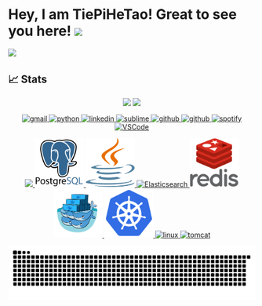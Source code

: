 # Hey, I am TiePiHeTao! Great to see you here! <img src="https://raw.githubusercontent.com/Asmit2952/Asmit2952/master/src/wave.gif?token=ATQS65XWY4MME7NJYAZ4LCTBN34AU" width="30px">

 <img src="https://raw.githubusercontent.com/Asmit2952/Asmit2952/master/src/header_.png?token=ATQS65TR7ETTG5RLJUDIDBLBN34HE">
    

  ## 📈 Stats

<p align="center">
  <img width="48%" src="https://github-readme-stats.vercel.app/api?username=hetaotiepi&show_icons=true&hide_border=true&theme=radical" />
  <img width="48%" src="https://github-readme-streak-stats.herokuapp.com/?user=hetaotiepi&hide_border=true&theme=radical" />
</p>

    
<!-- 动态图标-->
<p align="center">
  <a href="mailto:guopatrick.correspondence@gmail.com"><img src="https://img.icons8.com/doodle/96/000000/gmail-new.png" title="gmail">
  <img alt="python" src="https://i.giphy.com/media/LMt9638dO8dftAjtco/200.webp" width="100" title="python">
  <a href=""><img src="https://img.icons8.com/doodle/96/000000/linkedin-circled.png" title="linkedin">
  <img alt="sublime" src="https://media.giphy.com/media/jnDKffgCfGYOp6cMTK/giphy.gif" width="100" title="sublime">
  <a href=""><img src="https://img.icons8.com/doodle/96/000000/github--v1.png" title="github">
  <img alt="github" src="https://i.giphy.com/media/KzJkzjggfGN5Py6nkT/200.webp" width="100" title="github">
  <a href=""><img src="https://img.icons8.com/doodle/96/000000/spotify.png" title="spotify">
  <img alt="VSCode" src="https://i.giphy.com/media/IdyAQJVN2kVPNUrojM/200.webp" width="100" title="vscode">
  <a href="https://github.com/shpatrickguo/shpatrickguo">  
</p>


    
    
    
<!-- 软件图标 (Icons from https://icons8.com/) -->
<p align="center">
  <img src="https://img.icons8.com/color/100/000000/hadoop-distributed-file-system.png"/>
  <img src="https://raw.githubusercontent.com/devicons/devicon/master/icons/postgresql/postgresql-original-wordmark.svg" alt="postgresql" width="100" height="100" />
  <img src="https://raw.githubusercontent.com/gilbarbara/logos/f4c8e8b933aa80ce83b6d6d387e016bf4cb4e376/logos/java.svg" alt="java" width="100" height="100" />
  <img src="https://github.com/jalbertsr/logo-badge-images/blob/master/img/elastic-logo.png?raw=true" alt="Elasticsearch" width="100" height="100" />
  <img src="https://raw.githubusercontent.com/devicons/devicon/master/icons/redis/redis-original-wordmark.svg" alt="redis" width="100" height="100" />
  <img src="https://raw.githubusercontent.com/docker-library/docs/471fa6e4cb58062ccbf91afc111980f9c7004981/swarm/logo.png" alt="docker swarm" width="100" height="100" />
  <img src="https://raw.githubusercontent.com/gilbarbara/logos/f4c8e8b933aa80ce83b6d6d387e016bf4cb4e376/logos/kubernetes.svg" alt="kubernetes" width="100" height="100" />
  <img src="https://upload.wikimedia.org/wikipedia/commons/3/35/Tux.svg" alt="linux" width="100" height="100" />
  <img src="https://upload.wikimedia.org/wikipedia/commons/thumb/f/fe/Apache_Tomcat_logo.svg/1280px-Apache_Tomcat_logo.svg.png" alt="tomcat" width="100" height="100" />
</p>
                
                
 <p align="center">
   <img src="https://github.com/Asmit2952/Asmit2952/blob/output/github-contribution-grid-snake.svg" alt="snake">
</p> 
